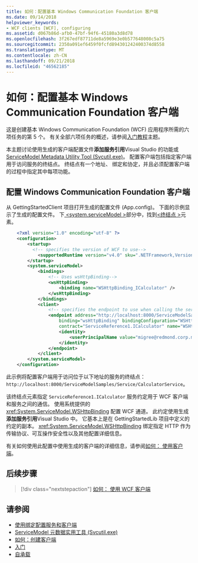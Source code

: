 ```yaml
---
title: 如何：配置基本 Windows Communication Foundation 客户端
ms.date: 09/14/2018
helpviewer_keywords:
- WCF clients [WCF], configuring
ms.assetid: d067b86d-afb0-47bf-94f6-45180a3d8d78
ms.openlocfilehash: 3f267edf87711de8a5969e3e0b577648008c5a75
ms.sourcegitcommit: 2350a091ef6459f0fcfd894301242400374d8558
ms.translationtype: MT
ms.contentlocale: zh-CN
ms.lasthandoff: 09/21/2018
ms.locfileid: "46562185"
---
```

# <a name="how-to-configure-a-basic-windows-communication-foundation-client"></a>如何：配置基本 Windows Communication Foundation 客户端

这是创建基本 Windows Communication Foundation (WCF) 应用程序所需的六项任务的第 5 个。 有关全部六项任务的概述，请参阅[入门教程](../../../docs/framework/wcf/getting-started-tutorial.md)主题。

本主题讨论使用生成的客户端配置文件**添加服务引用**Visual Studio 的功能或[ServiceModel Metadata Utility Tool (Svcutil.exe)](../../../docs/framework/wcf/servicemodel-metadata-utility-tool-svcutil-exe.md)。 配置客户端包括指定客户端用于访问服务的终结点。 终结点有一个地址、 绑定和协定，并且必须配置客户端的过程中指定其中每项功能。

## <a name="configure-a-windows-communication-foundation-client"></a>配置 Windows Communication Foundation 客户端

从 GettingStartedClient 项目打开生成的配置文件 (App.config)。 下面的示例显示了生成的配置文件。 下[ \<system.serviceModel >](../../../docs/framework/configure-apps/file-schema/wcf/system-servicemodel.md)部分中，找到[\<终结点 >](https://msdn.microsoft.com/library/13aa23b7-2f08-4add-8dbf-a99f8127c017)元素。

```xml
    <?xml version="1.0" encoding="utf-8" ?>
    <configuration>
        <startup>
          <!-- specifies the version of WCF to use-->
            <supportedRuntime version="v4.0" sku=".NETFramework,Version=v4.5,Profile=Client" />
        </startup>
        <system.serviceModel>
            <bindings>
                <!-- Uses wsHttpBinding-->
                <wsHttpBinding>
                    <binding name="WSHttpBinding_ICalculator" />
                </wsHttpBinding>
            </bindings>
            <client>
                <!-- specifies the endpoint to use when calling the service -->
                <endpoint address="http://localhost:8000/ServiceModelSamples/Service/CalculatorService"
                    binding="wsHttpBinding" bindingConfiguration="WSHttpBinding_ICalculator"
                    contract="ServiceReference1.ICalculator" name="WSHttpBinding_ICalculator">
                    <identity>
                        <userPrincipalName value="migree@redmond.corp.microsoft.com" />
                    </identity>
                </endpoint>
            </client>
        </system.serviceModel>
    </configuration>
```

此示例将配置客户端用于访问位于以下地址的服务的终结点： `http://localhost:8000/ServiceModelSamples/Service/CalculatorService`。

该终结点元素指定 `ServiceReference1.ICalculator` 服务约定用于 WCF 客户端和服务之间的通信。 使用系统提供的 <xref:System.ServiceModel.WSHttpBinding> 配置 WCF 通道。 此约定使用生成**添加服务引用**Visual Studio 中。 它基本上是在 GettingStartedLib 项目中定义的约定的副本。 <xref:System.ServiceModel.WSHttpBinding> 绑定指定 HTTP 作为传输协议、可互操作安全性以及其他配置详细信息。

有关如何使用此配置中使用生成的客户端的详细信息，请参阅[如何： 使用客户端](../../../docs/framework/wcf/how-to-use-a-wcf-client.md)。

## <a name="next-steps"></a>后续步骤

> [!div class="nextstepaction"]
> [如何： 使用 WCF 客户端](../../../docs/framework/wcf/how-to-use-a-wcf-client.md)

## <a name="see-also"></a>请参阅

- [使用绑定配置服务和客户端](../../../docs/framework/wcf/using-bindings-to-configure-services-and-clients.md)
- [ServiceModel 元数据实用工具 (Svcutil.exe)](../../../docs/framework/wcf/servicemodel-metadata-utility-tool-svcutil-exe.md)
- [如何：创建客户端](../../../docs/framework/wcf/how-to-create-a-wcf-client.md)
- [入门](../../../docs/framework/wcf/samples/getting-started-sample.md)
- [自承载](../../../docs/framework/wcf/samples/self-host.md)
